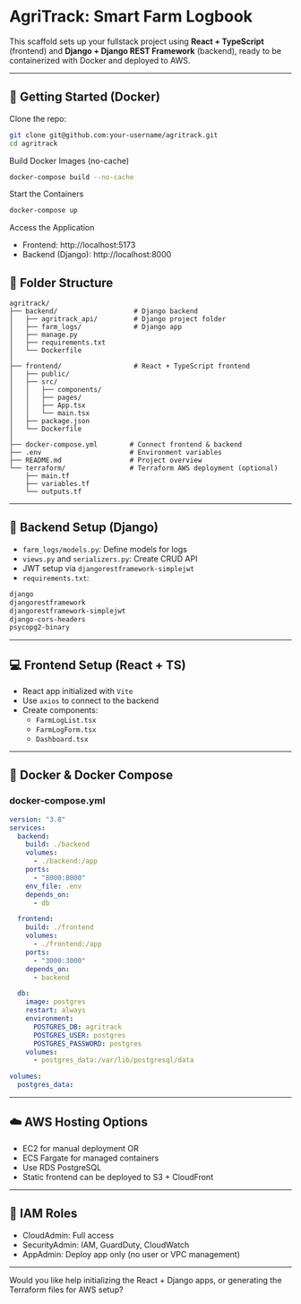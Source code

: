 # AgriTrack: Smart Farm Logbook

This scaffold sets up your fullstack project using **React + TypeScript** (frontend) and **Django + Django REST Framework** (backend), ready to be containerized with Docker and deployed to AWS.

---

## 🚀 Getting Started (Docker)

Clone the repo:

```bash
git clone git@github.com:your-username/agritrack.git
cd agritrack
```

Build Docker Images (no-cache)

```bash
docker-compose build --no-cache
```

Start the Containers

```bash
docker-compose up
```

Access the Application

- Frontend: http://localhost:5173
- Backend (Django): http://localhost:8000

## 📁 Folder Structure

```
agritrack/
├── backend/                   # Django backend
│   ├── agritrack_api/         # Django project folder
│   ├── farm_logs/             # Django app
│   ├── manage.py
│   ├── requirements.txt
│   └── Dockerfile
│
├── frontend/                  # React + TypeScript frontend
│   ├── public/
│   ├── src/
│   │   ├── components/
│   │   ├── pages/
│   │   ├── App.tsx
│   │   └── main.tsx
│   ├── package.json
│   └── Dockerfile
│
├── docker-compose.yml        # Connect frontend & backend
├── .env                      # Environment variables
├── README.md                 # Project overview
└── terraform/                # Terraform AWS deployment (optional)
    ├── main.tf
    ├── variables.tf
    └── outputs.tf
```

---

## 🔧 Backend Setup (Django)

- `farm_logs/models.py`: Define models for logs
- `views.py` and `serializers.py`: Create CRUD API
- JWT setup via `djangorestframework-simplejwt`
- `requirements.txt`:

```txt
django
djangorestframework
djangorestframework-simplejwt
django-cors-headers
psycopg2-binary
```

---

## 💻 Frontend Setup (React + TS)

- React app initialized with `Vite`
- Use `axios` to connect to the backend
- Create components:
  - `FarmLogList.tsx`
  - `FarmLogForm.tsx`
  - `Dashboard.tsx`

---

## 🐳 Docker & Docker Compose

### docker-compose.yml

```yaml
version: "3.8"
services:
  backend:
    build: ./backend
    volumes:
      - ./backend:/app
    ports:
      - "8000:8000"
    env_file: .env
    depends_on:
      - db

  frontend:
    build: ./frontend
    volumes:
      - ./frontend:/app
    ports:
      - "3000:3000"
    depends_on:
      - backend

  db:
    image: postgres
    restart: always
    environment:
      POSTGRES_DB: agritrack
      POSTGRES_USER: postgres
      POSTGRES_PASSWORD: postgres
    volumes:
      - postgres_data:/var/lib/postgresql/data

volumes:
  postgres_data:
```

---

## ☁️ AWS Hosting Options

- EC2 for manual deployment OR
- ECS Fargate for managed containers
- Use RDS PostgreSQL
- Static frontend can be deployed to S3 + CloudFront

---

## 🔐 IAM Roles

- CloudAdmin: Full access
- SecurityAdmin: IAM, GuardDuty, CloudWatch
- AppAdmin: Deploy app only (no user or VPC management)

---

Would you like help initializing the React + Django apps, or generating the Terraform files for AWS setup?
